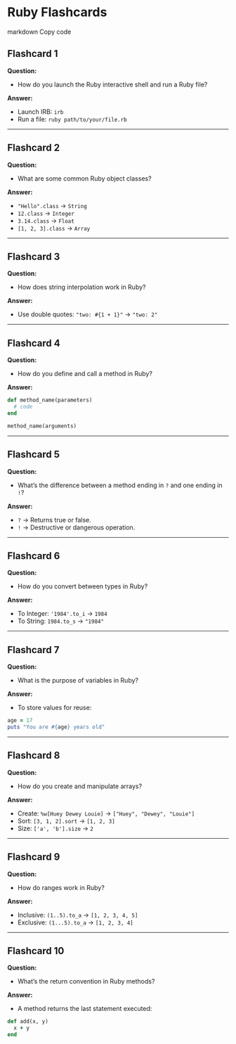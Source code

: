# Ruby Flashcards


markdown
Copy code
## Flashcard 1  
**Question:**  
- How do you launch the Ruby interactive shell and run a Ruby file?

**Answer:**  
- Launch IRB: `irb`  
- Run a file: `ruby path/to/your/file.rb`  

---

## Flashcard 2  
**Question:**  
- What are some common Ruby object classes?

**Answer:**  
- `"Hello".class` → `String`  
- `12.class` → `Integer`  
- `3.14.class` → `Float`  
- `[1, 2, 3].class` → `Array`  

---

## Flashcard 3  
**Question:**  
- How does string interpolation work in Ruby?

**Answer:**  
- Use double quotes: `"two: #{1 + 1}"` → `"two: 2"`

---

## Flashcard 4  
**Question:**  
- How do you define and call a method in Ruby?

**Answer:**  
```ruby
def method_name(parameters)  
  # code  
end  

method_name(arguments)
```
---

## Flashcard 5  
**Question:**  
- What’s the difference between a method ending in `?` and one ending in `!`?

**Answer:**  
- `?` → Returns true or false.  
- `!` → Destructive or dangerous operation.  

---

## Flashcard 6  
**Question:**  
- How do you convert between types in Ruby?

**Answer:**  
- To Integer: `'1984'.to_i` → `1984`  
- To String: `1984.to_s` → `"1984"`  

---

## Flashcard 7  
**Question:**  
- What is the purpose of variables in Ruby?

**Answer:**  
- To store values for reuse:  

```ruby
age = 17  
puts "You are #{age} years old"  
```
---

## Flashcard 8  
**Question:**  
- How do you create and manipulate arrays?

**Answer:**  
- Create: `%w[Huey Dewey Louie]` → `["Huey", "Dewey", "Louie"]`  
- Sort: `[3, 1, 2].sort` → `[1, 2, 3]`  
- Size: `['a', 'b'].size` → `2`  

---

## Flashcard 9  
**Question:**  
- How do ranges work in Ruby?

**Answer:**  
- Inclusive: `(1..5).to_a` → `[1, 2, 3, 4, 5]`  
- Exclusive: `(1...5).to_a` → `[1, 2, 3, 4]`  

---

## Flashcard 10  
**Question:**  
- What’s the return convention in Ruby methods?

**Answer:**  
- A method returns the last statement executed:  

```ruby
def add(x, y)  
  x + y  
end  
```
